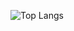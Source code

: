 ![Top Langs](https://github-readme-stats.vercel.app/api/top-langs/?username=SunyiUborka&layout=compact&theme=dracula&langs_count=10)
